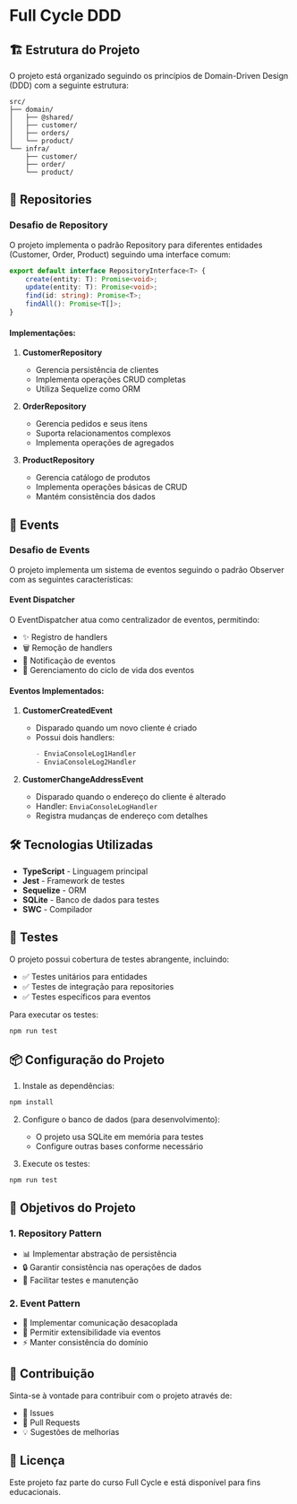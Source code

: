 # Full Cycle DDD

## 🏗 Estrutura do Projeto

O projeto está organizado seguindo os princípios de Domain-Driven Design (DDD) com a seguinte estrutura:

```
src/
├── domain/
│   ├── @shared/
│   ├── customer/
│   ├── orders/
│   └── product/
└── infra/
    ├── customer/
    ├── order/
    └── product/
```

## 💾 Repositories

### Desafio de Repository

O projeto implementa o padrão Repository para diferentes entidades (Customer, Order, Product) seguindo uma interface comum:

```typescript
export default interface RepositoryInterface<T> {
    create(entity: T): Promise<void>;
    update(entity: T): Promise<void>;
    find(id: string): Promise<T>;
    findAll(): Promise<T[]>;
}
```

#### Implementações:

1. **CustomerRepository**
   - Gerencia persistência de clientes
   - Implementa operações CRUD completas
   - Utiliza Sequelize como ORM

2. **OrderRepository**
   - Gerencia pedidos e seus itens
   - Suporta relacionamentos complexos
   - Implementa operações de agregados

3. **ProductRepository**
   - Gerencia catálogo de produtos
   - Implementa operações básicas de CRUD
   - Mantém consistência dos dados

## 🎯 Events

### Desafio de Events

O projeto implementa um sistema de eventos seguindo o padrão Observer com as seguintes características:

#### Event Dispatcher

O EventDispatcher atua como centralizador de eventos, permitindo:
- ✨ Registro de handlers
- 🗑️ Remoção de handlers
- 📢 Notificação de eventos
- 🔄 Gerenciamento do ciclo de vida dos eventos

#### Eventos Implementados:

1. **CustomerCreatedEvent**
   - Disparado quando um novo cliente é criado
   - Possui dois handlers:
     ```typescript
     - EnviaConsoleLog1Handler
     - EnviaConsoleLog2Handler
     ```

2. **CustomerChangeAddressEvent**
   - Disparado quando o endereço do cliente é alterado
   - Handler: `EnviaConsoleLogHandler`
   - Registra mudanças de endereço com detalhes

## 🛠 Tecnologias Utilizadas

- **TypeScript** - Linguagem principal
- **Jest** - Framework de testes
- **Sequelize** - ORM
- **SQLite** - Banco de dados para testes
- **SWC** - Compilador

## 🧪 Testes

O projeto possui cobertura de testes abrangente, incluindo:
- ✅ Testes unitários para entidades
- ✅ Testes de integração para repositories
- ✅ Testes específicos para eventos

Para executar os testes:

```bash
npm run test
```

## 📦 Configuração do Projeto

1. Instale as dependências:
```bash
npm install
```

2. Configure o banco de dados (para desenvolvimento):
   - O projeto usa SQLite em memória para testes
   - Configure outras bases conforme necessário

3. Execute os testes:
```bash
npm run test
```

## 🎯 Objetivos do Projeto

### 1. Repository Pattern
   - 📊 Implementar abstração de persistência
   - 🔒 Garantir consistência nas operações de dados
   - 🔧 Facilitar testes e manutenção

### 2. Event Pattern
   - 🔄 Implementar comunicação desacoplada
   - 🔌 Permitir extensibilidade via eventos
   - ⚡ Manter consistência do domínio

## 🤝 Contribuição

Sinta-se à vontade para contribuir com o projeto através de:
- 🐛 Issues
- 🚀 Pull Requests
- 💡 Sugestões de melhorias

## 📝 Licença

Este projeto faz parte do curso Full Cycle e está disponível para fins educacionais.